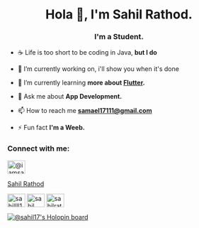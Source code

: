 <h1 align="center">Hola 👋, I'm Sahil Rathod.</h1>
<h3 align="center">I'm a Student.</h3>

- ☕ Life is too short to be coding in Java, **but I do**

- 🔭 I’m currently working on, <!-- [AnimeList](https://github.com/SahilRathod17/AnimeList )--> i'll show you when it's done

- 🌱 I’m currently learning **more about [Flutter](https://flutter.dev/?gclid=Cj0KCQiA1ZGcBhCoARIsAGQ0kkof9BSdvrb5CuuxwHVLHk3k5ghbPkWjOe6EoksdunZtbQ7rN7EDne8aArjzEALw_wcB&gclsrc=aw.ds).**

- 💬 Ask me about **App Development.**

- 📫 How to reach me **samael17111@gmail.com**

- ⚡ Fun fact **I'm a Weeb.**

<h3 align="left">Connect with me:</h3>
<p align="left">
<a href="https://twitter.com/@iamsahil1705" target="blank"><img align="center" src="https://raw.githubusercontent.com/rahuldkjain/github-profile-readme-generator/master/src/images/icons/Social/twitter.svg" alt="@iamsahil1705" height="30" width="40" /></a>
<!-- <a href="https://www.linkedin.com/in/sahil-rathod-59b897218/" target="blank"><img align="center" src="https://raw.githubusercontent.com/rahuldkjain/github-profile-readme-generator/master/src/images/icons/Social/linked-in-alt.svg" alt="sahil rathod" height="30" width="40" /></a> -->
  <script src="https://platform.linkedin.com/badges/js/profile.js" async defer type="text/javascript"></script>
  <div class="badge-base LI-profile-badge" data-locale="en_US" data-size="medium" data-theme="dark" data-type="HORIZONTAL" data-vanity="sahilrathod017" data-version="v1"><a class="badge-base__link LI-simple-link" href="https://in.linkedin.com/in/sahilrathod017?trk=profile-badge">Sahil Rathod</a></div>
              
<a href="https://instagram.com/sahillll17" target="blank"><img align="center" src="https://raw.githubusercontent.com/rahuldkjain/github-profile-readme-generator/master/src/images/icons/Social/instagram.svg" alt="sahillll17" height="30" width="40" /></a>
<a href="https://www.hackerrank.com/samael17111" target="blank"><img align="center" src="https://raw.githubusercontent.com/rahuldkjain/github-profile-readme-generator/master/src/images/icons/Social/hackerrank.svg" alt="sahil rathod" height="30" width="40" /></a>
<a href="https://www.leetcode.com/sahilrathod" target="blank"><img align="center" src="https://raw.githubusercontent.com/rahuldkjain/github-profile-readme-generator/master/src/images/icons/Social/leet-code.svg" alt="sahilrathod" height="30" width="40" /></a>
  
  [![@sahil17's Holopin board](https://holopin.me/sahil17)](https://holopin.io/@sahil17)
</p>




